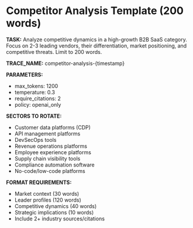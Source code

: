 # Competitor Analysis Template (200 words)

**TASK:** Analyze competitive dynamics in a high-growth B2B SaaS category. Focus on 2-3 leading vendors, their differentiation, market positioning, and competitive threats. Limit to 200 words.

**TRACE_NAME:** competitor-analysis-{timestamp}

**PARAMETERS:**
- max_tokens: 1200
- temperature: 0.3
- require_citations: 2
- policy: openai_only

**SECTORS TO ROTATE:**
- Customer data platforms (CDP)
- API management platforms
- DevSecOps tools
- Revenue operations platforms
- Employee experience platforms
- Supply chain visibility tools
- Compliance automation software
- No-code/low-code platforms

**FORMAT REQUIREMENTS:**
- Market context (30 words)
- Leader profiles (120 words)
- Competitive dynamics (40 words)
- Strategic implications (10 words)
- Include 2+ industry sources/citations
